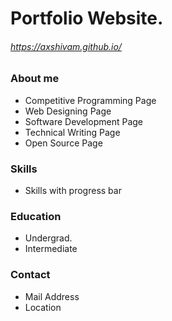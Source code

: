 # Portfolio Website.
###### https://axshivam.github.io/

### About me
* Competitive Programming Page
* Web Designing Page
* Software Development Page
* Technical Writing Page
* Open Source Page

### Skills
* Skills with progress bar
### Education
* Undergrad.
* Intermediate
### Contact
* Mail Address
* Location


